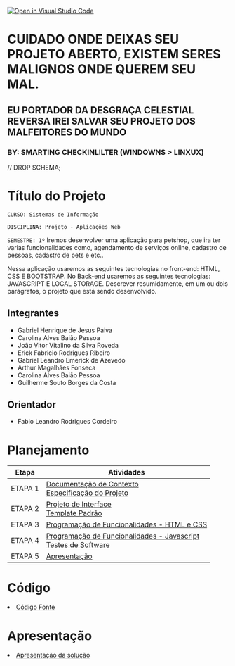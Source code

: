[![Open in Visual Studio Code](https://classroom.github.com/assets/open-in-vscode-c66648af7eb3fe8bc4f294546bfd86ef473780cde1dea487d3c4ff354943c9ae.svg)](https://classroom.github.com/online_ide?assignment_repo_id=10319679&assignment_repo_type=AssignmentRepo)

# CUIDADO ONDE DEIXAS SEU PROJETO ABERTO, EXISTEM SERES MALIGNOS ONDE QUEREM SEU MAL. 
## EU PORTADOR DA DESGRAÇA CELESTIAL REVERSA IREI SALVAR SEU PROJETO DOS MALFEITORES DO MUNDO 
### BY: SMARTING CHECKINLILTER (WINDOWNS > LINXUX)
// DROP SCHEMA;

# Título do Projeto

`CURSO: Sistemas de Informação`

`DISCIPLINA: Projeto - Aplicações Web`

`SEMESTRE: 1º`
Iremos desenvolver uma aplicação para petshop, que ira ter varias funcionalidades como, agendamento de serviços online, cadastro de pessoas, cadastro de pets e etc..

Nessa aplicação usaremos as seguintes tecnologias no front-end: HTML, CSS E BOOTSTRAP.
No Back-end usaremos as seguintes tecnologias: JAVASCRIPT E LOCAL STORAGE.
Descrever resumidamente, em um ou dois parágrafos, o projeto que está sendo desenvolvido.

## Integrantes

* Gabriel Henrique de Jesus Paiva
* Carolina Alves Baião Pessoa
* João Vitor Vitalino da Silva Roveda
* Erick Fabricio Rodrigues Ribeiro
* Gabriel Leandro Emerick de Azevedo
* Arthur Magalhães Fonseca
* Carolina Alves Baião Pessoa
* Guilherme Souto Borges da Costa

## Orientador

* Fabio Leandro Rodrigues Cordeiro

# Planejamento

| Etapa         | Atividades |
|  :----:   | ----------- |
| ETAPA 1         |[Documentação de Contexto](docs/context.md) <br> [Especificação do Projeto](docs/especification.md) |
| ETAPA 2         |[Projeto de Interface](docs/interface.md) <br> [Template Padrão](docs/template.md) |
| ETAPA 3         |[Programação de Funcionalidades - HTML e CSS](docs/development.md) |
| ETAPA 4        |[Programação de Funcionalidades - Javascript](docs/development.md) <br> [Testes de Software ](docs/tests.md) |
| ETAPA 5         | [Apresentação](presentation/README.md) |

# Código

<li><a href="src/README.md"> Código Fonte</a></li>

# Apresentação

<li><a href="presentation/README.md"> Apresentação da solução</a></li>
